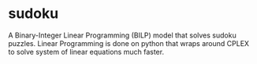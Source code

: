# sudoku
A Binary-Integer Linear Programming (BILP) model that solves sudoku puzzles. Linear Programming is done on python that wraps around CPLEX to solve system of linear equations much faster. 
